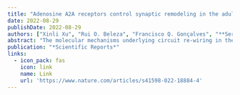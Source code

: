 ```yaml
---
title: "Adenosine A2A receptors control synaptic remodeling in the adult brain"
date: 2022-08-29
publishDate: 2022-08-29
authors: ["Xinli Xu", "Rui O. Beleza", "Francisco Q. Gonçalves", "**Sergio Valbuena**", "Sofia Alçada-Morais", "Nélio Gonçalves", "Joana Magalhães", "João M. M. Rocha", "Sofia Ferreira", "Ana S. G. Figueira", "Juan Lerma", "Rodrigo A. Cunha", "Ricardo J. Rodrigues",  "Joana M. Marques"]
abstract: "The molecular mechanisms underlying circuit re-wiring in the mature brain remains ill-defined. An eloquent example of adult circuit remodelling is the hippocampal mossy fiber (MF) sprouting found in diseases such as temporal lobe epilepsy. The molecular determinants underlying this retrograde re-wiring remain unclear. This may involve signaling system(s) controlling axon specification/growth during neurodevelopment reactivated during epileptogenesis. Since adenosine A2A receptors (A2AR) control axon formation/outgrowth and synapse stabilization during development, we now examined the contribution of A2AR to MF sprouting. A2AR blockade significantly attenuated status epilepticus(SE)-induced MF sprouting in a rat pilocarpine model. This involves A2AR located in dentate granule cells since their knockdown selectively in dentate granule cells reduced MF sprouting, most likely through the ability of A2AR to induce the formation/outgrowth of abnormal secondary axons found in rat hippocampal neurons. These A2AR should be activated by extracellular ATP-derived adenosine since a similar prevention/attenuation of SE-induced hippocampal MF sprouting was observed in CD73 knockout mice. These findings demonstrate that A2AR contribute to epilepsy-related MF sprouting, most likely through the reactivation of the ability of A2AR to control axon formation/outgrowth observed during neurodevelopment. These results frame the CD73-A2AR axis as a regulator of circuit remodeling in the mature brain."
publication: "*Scientific Reports*"
links:
  - icon_pack: fas
    icon: link
    name: Link
    url: 'https://www.nature.com/articles/s41598-022-18884-4'
---
```

